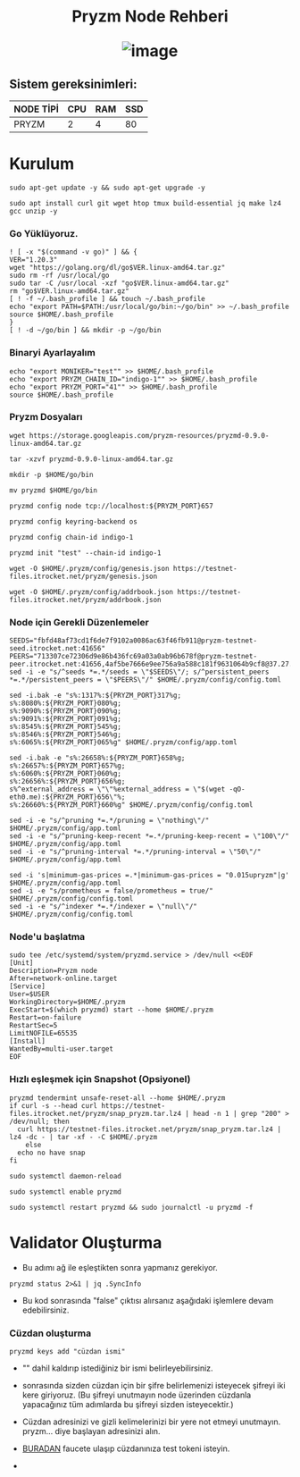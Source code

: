 <h1 align="center"> Pryzm Node Rehberi
  
![image](https://pbs.twimg.com/profile_banners/1410666834244902922/1696949707/1500x500)

## Sistem gereksinimleri:
NODE TİPİ | CPU     | RAM      | SSD     |
| ------------- | ------------- | ------------- | -------- |
| PRYZM  | 2          | 4         | 80  |
  

# Kurulum

```
sudo apt-get update -y && sudo apt-get upgrade -y
```

```
sudo apt install curl git wget htop tmux build-essential jq make lz4 gcc unzip -y
```
### Go Yüklüyoruz.
```
! [ -x "$(command -v go)" ] && {
VER="1.20.3"
wget "https://golang.org/dl/go$VER.linux-amd64.tar.gz"
sudo rm -rf /usr/local/go
sudo tar -C /usr/local -xzf "go$VER.linux-amd64.tar.gz"
rm "go$VER.linux-amd64.tar.gz"
[ ! -f ~/.bash_profile ] && touch ~/.bash_profile
echo "export PATH=$PATH:/usr/local/go/bin:~/go/bin" >> ~/.bash_profile
source $HOME/.bash_profile
}
[ ! -d ~/go/bin ] && mkdir -p ~/go/bin
```
### Binaryi Ayarlayalım
```echo "export WALLET="wallet"" >> $HOME/.bash_profile
echo "export MONIKER="test"" >> $HOME/.bash_profile
echo "export PRYZM_CHAIN_ID="indigo-1"" >> $HOME/.bash_profile
echo "export PRYZM_PORT="41"" >> $HOME/.bash_profile
source $HOME/.bash_profile
```
### Pryzm Dosyaları
```
wget https://storage.googleapis.com/pryzm-resources/pryzmd-0.9.0-linux-amd64.tar.gz
```
```
tar -xzvf pryzmd-0.9.0-linux-amd64.tar.gz
```
```
mkdir -p $HOME/go/bin
```
```
mv pryzmd $HOME/go/bin
```

```
pryzmd config node tcp://localhost:${PRYZM_PORT}657
```
```
pryzmd config keyring-backend os
```
```
pryzmd config chain-id indigo-1
```
```
pryzmd init "test" --chain-id indigo-1
```
```
wget -O $HOME/.pryzm/config/genesis.json https://testnet-files.itrocket.net/pryzm/genesis.json
```
```
wget -O $HOME/.pryzm/config/addrbook.json https://testnet-files.itrocket.net/pryzm/addrbook.json
```

### Node için Gerekli Düzenlemeler

```
SEEDS="fbfd48af73cd1f6de7f9102a0086ac63f46fb911@pryzm-testnet-seed.itrocket.net:41656"
PEERS="713307ce72306d9e86b436fc69a03a0ab96b678f@pryzm-testnet-peer.itrocket.net:41656,4af5be7666e9ee756a9a588c181f9631064b9cf8@37.27.55.69:26656,5d9bcb33eef94e045fe51105c89f5d77709b3183@144.76.101.167:5000,9515a13bbdeb233eb59efd6e8db892ac46e5bac5@142.132.153.6:56656,f9ade689abb3c59d3e3d8edf26c65bde3db58676@116.202.85.52:35656,7397a1bcbf413b76bd710fcf363f8259acdc4d29@144.91.84.168:23256,db0e0cff276b3292804474eb8beb83538acf77f5@195.14.6.192:26656,794b538577a59f789ce942fd393730da3e8c0ffe@34.65.224.175:26656,565e54f6b12672fba48861fc72654c39dc0f2d97@195.3.223.138:36656,2c7bb6ad931b0b2b24a0d8e6b7b5e0636b8bafb0@38.242.230.118:48656,b3a96da3b8738a47c1c0fabd2abd827a49b4b2a4@65.21.32.216:56656"
sed -i -e "s/^seeds *=.*/seeds = \"$SEEDS\"/; s/^persistent_peers *=.*/persistent_peers = \"$PEERS\"/" $HOME/.pryzm/config/config.toml

sed -i.bak -e "s%:1317%:${PRYZM_PORT}317%g;
s%:8080%:${PRYZM_PORT}080%g;
s%:9090%:${PRYZM_PORT}090%g;
s%:9091%:${PRYZM_PORT}091%g;
s%:8545%:${PRYZM_PORT}545%g;
s%:8546%:${PRYZM_PORT}546%g;
s%:6065%:${PRYZM_PORT}065%g" $HOME/.pryzm/config/app.toml

sed -i.bak -e "s%:26658%:${PRYZM_PORT}658%g;
s%:26657%:${PRYZM_PORT}657%g;
s%:6060%:${PRYZM_PORT}060%g;
s%:26656%:${PRYZM_PORT}656%g;
s%^external_address = \"\"%external_address = \"$(wget -qO- eth0.me):${PRYZM_PORT}656\"%;
s%:26660%:${PRYZM_PORT}660%g" $HOME/.pryzm/config/config.toml

sed -i -e "s/^pruning *=.*/pruning = \"nothing\"/" $HOME/.pryzm/config/app.toml
sed -i -e "s/^pruning-keep-recent *=.*/pruning-keep-recent = \"100\"/" $HOME/.pryzm/config/app.toml
sed -i -e "s/^pruning-interval *=.*/pruning-interval = \"50\"/" $HOME/.pryzm/config/app.toml

sed -i 's|minimum-gas-prices =.*|minimum-gas-prices = "0.015upryzm"|g' $HOME/.pryzm/config/app.toml
sed -i -e "s/prometheus = false/prometheus = true/" $HOME/.pryzm/config/config.toml
sed -i -e "s/^indexer *=.*/indexer = \"null\"/" $HOME/.pryzm/config/config.toml
```


### Node'u başlatma

```
sudo tee /etc/systemd/system/pryzmd.service > /dev/null <<EOF
[Unit]
Description=Pryzm node
After=network-online.target
[Service]
User=$USER
WorkingDirectory=$HOME/.pryzm
ExecStart=$(which pryzmd) start --home $HOME/.pryzm
Restart=on-failure
RestartSec=5
LimitNOFILE=65535
[Install]
WantedBy=multi-user.target
EOF
```

### Hızlı eşleşmek için Snapshot (Opsiyonel)
```
pryzmd tendermint unsafe-reset-all --home $HOME/.pryzm
if curl -s --head curl https://testnet-files.itrocket.net/pryzm/snap_pryzm.tar.lz4 | head -n 1 | grep "200" > /dev/null; then
  curl https://testnet-files.itrocket.net/pryzm/snap_pryzm.tar.lz4 | lz4 -dc - | tar -xf - -C $HOME/.pryzm
    else
  echo no have snap
fi
```
```
sudo systemctl daemon-reload
```
```
sudo systemctl enable pryzmd
```
```
sudo systemctl restart pryzmd && sudo journalctl -u pryzmd -f
```
# Validator Oluşturma
* Bu adımı ağ ile eşleştikten sonra yapmanız gerekiyor.

```
pryzmd status 2>&1 | jq .SyncInfo
```
* Bu kod sonrasında "false" çıktısı alırsanız aşağıdaki işlemlere devam edebilirsiniz.

### Cüzdan oluşturma
```
pryzmd keys add "cüzdan ismi"
```
* "" dahil kaldırıp istediğiniz bir ismi belirleyebilirsiniz.
* sonrasında sizden cüzdan için bir şifre belirlemenizi isteyecek şifreyi iki kere giriyoruz. (Bu şifreyi unutmayın node üzerinden cüzdanla yapacağınız tüm adımlarda bu şifreyi sizden isteyecektir.)

* Cüzdan adresinizi ve gizli kelimelerinizi bir yere not etmeyi unutmayın. pryzm... diye başlayan adresinizi alın.
*  [BURADAN](https://testnet.pryzm.zone/faucet) faucete ulaşıp cüzdanınıza test tokeni isteyin.
*  
